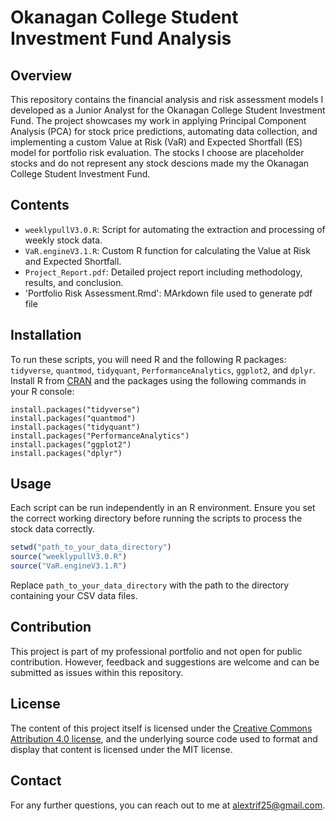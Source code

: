 
# Okanagan College Student Investment Fund Analysis

## Overview
This repository contains the financial analysis and risk assessment models I developed as a Junior Analyst for the Okanagan College Student Investment Fund. The project showcases my work in applying Principal Component Analysis (PCA) for stock price predictions, automating data collection, and implementing a custom Value at Risk (VaR) and Expected Shortfall (ES) model for portfolio risk evaluation. The stocks I choose are placeholder stocks and do not represent any stock descions made my the Okanagan College Student Investment Fund. 

## Contents
- `weeklypullV3.0.R`: Script for automating the extraction and processing of weekly stock data.
- `VaR.engineV3.1.R`: Custom R function for calculating the Value at Risk and Expected Shortfall.
- `Project_Report.pdf`: Detailed project report including methodology, results, and conclusion.
- 'Portfolio Risk Assessment.Rmd': MArkdown file used to generate pdf file

## Installation
To run these scripts, you will need R and the following R packages: `tidyverse`, `quantmod`, `tidyquant`, `PerformanceAnalytics`, `ggplot2`, and `dplyr`. Install R from [CRAN](https://cran.r-project.org/) and the packages using the following commands in your R console:

```{r}
install.packages("tidyverse")
install.packages("quantmod")
install.packages("tidyquant")
install.packages("PerformanceAnalytics")
install.packages("ggplot2")
install.packages("dplyr")
```

## Usage
Each script can be run independently in an R environment. Ensure you set the correct working directory before running the scripts to process the stock data correctly.

```R
setwd("path_to_your_data_directory")
source("weeklypullV3.0.R")
source("VaR.engineV3.1.R")
```

Replace `path_to_your_data_directory` with the path to the directory containing your CSV data files.

## Contribution
This project is part of my professional portfolio and not open for public contribution. However, feedback and suggestions are welcome and can be submitted as issues within this repository.

## License
The content of this project itself is licensed under the [Creative Commons Attribution 4.0 license](https://creativecommons.org/licenses/by/4.0/), and the underlying source code used to format and display that content is licensed under the MIT license.

## Contact
For any further questions, you can reach out to me at [alextrif25@gmail.com](mailto:alextrif25@gmail.com).



